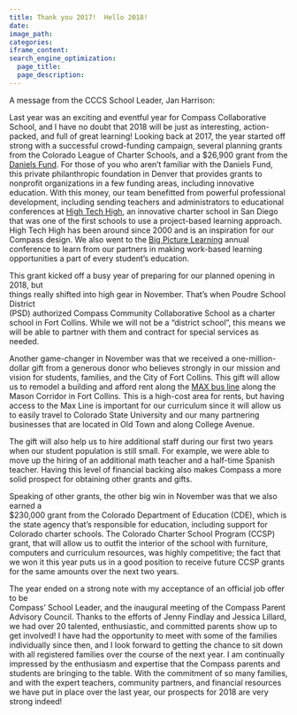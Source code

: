 ```yaml
---
title: Thank you 2017!  Hello 2018!
date:
image_path:
categories:
iframe_content:
search_engine_optimization:
  page_title:
  page_description:
---
```



A message from the CCCS School Leader, Jan Harrison:

Last year was an exciting and eventful year for Compass Collaborative School, and I have no doubt that 2018 will be just as interesting, action-packed, and full of great learning! Looking back at 2017, the year started off strong with a successful crowd-funding campaign, several planning grants from the Colorado League of Charter Schools, and a $26,900 grant from the [Daniels Fund](http://www.danielsfund.org/). For those of you who aren’t familiar with the Daniels Fund, this private philanthropic foundation in Denver that provides grants to nonprofit organizations in a few funding areas, including innovative education. With this money, our team benefitted from powerful professional development, including sending teachers and administrators to educational conferences at [High Tech High](https://www.hightechhigh.org/), an innovative charter school in San Diego that was one of the first schools to use a project-based learning approach. High Tech High has been around since 2000 and is an inspiration for our Compass design. We also went to the [Big Picture Learning](http://www.bigpicture.org/) annual conference to learn from our partners in making work-based learning opportunities a part of every student’s education.

This grant kicked off a busy year of preparing for our planned opening in 2018, but<br>things really shifted into high gear in November. That’s when Poudre School District<br>(PSD) authorized Compass Community Collaborative School as a charter school in Fort Collins. While we will not be a “district school”, this means we will be able to partner with them and contract for special services as needed.

Another game-changer in November was that we received a one-million- dollar gift from a generous donor who believes strongly in our mission and vision for students, families, and the City of Fort Collins. This gift will allow us to remodel a building and afford rent along the [MAX bus line](http://www.ridetransfort.com/max) along the Mason Corridor in Fort Collins. This is a high-cost area for rents, but having access to the Max Line is important for our curriculum since it will allow us to easily travel to Colorado State University and our many partnering businesses that are located in Old Town and along College Avenue.

The gift will also help us to hire additional staff during our first two years when our student population is still small. For example, we were able to move up the hiring of an additional math teacher and a half-time Spanish teacher. Having this level of financial backing also makes Compass a more solid prospect for obtaining other grants and gifts.

Speaking of other grants, the other big win in November was that we also earned a<br>$230,000 grant from the Colorado Department of Education (CDE), which is the state agency that’s responsible for education, including support for Colorado charter schools. The Colorado Charter School Program (CCSP) grant, that will allow us to outfit the interior of the school with furniture, computers and curriculum resources, was highly competitive; the fact that we won it this year puts us in a good position to receive future CCSP grants for the same amounts over the next two years.

The year ended on a strong note with my acceptance of an official job offer to be<br>Compass’ School Leader, and the inaugural meeting of the Compass Parent Advisory Council. Thanks to the efforts of Jenny Findlay and Jessica Lillard, we had over 20 talented, enthusiastic, and committed parents show up to get involved! I have had the opportunity to meet with some of the families individually since then, and I look forward to getting the chance to sit down with all registered families over the course of the next year. I am continually impressed by the enthusiasm and expertise that the Compass parents and students are bringing to the table. With the commitment of so many families, and with the expert teachers, community partners, and financial resources we have put in place over the last year, our prospects for 2018 are very strong indeed!